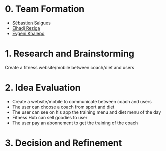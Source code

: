 # 0. Team Formation
- [Sébastien Salgues](https://github.com/SebSa12000)     
- [Elhadj Reziga](https://github.com/hedjouj)
- [Evgeni Khalepo](https://github.com/Genia888)

# 1. Research and Brainstorming
Create a fitness website/mobile between coach/diet and users

# 2. Idea Evaluation
- Create a website/mobile to communicate between coach and users
- The user can choose a coach from sport and diet
- The user can see on his app the training menu and diet menu of the day
- Fitness Hub can sell goodies to user
- The user pay an abonnement to get the training of the coach

# 3. Decision and Refinement
